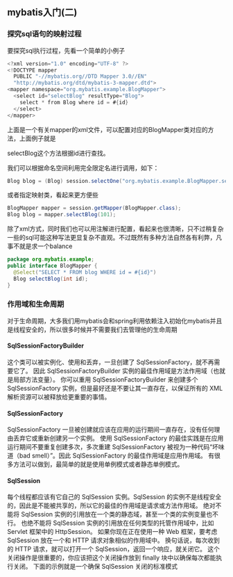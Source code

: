 ## mybatis入门(二)

### 探究sql语句的映射过程

要探究sql执行过程，先看一个简单的小例子

```java
<?xml version="1.0" encoding="UTF-8" ?>
<!DOCTYPE mapper
  PUBLIC "-//mybatis.org//DTD Mapper 3.0//EN"
  "http://mybatis.org/dtd/mybatis-3-mapper.dtd">
<mapper namespace="org.mybatis.example.BlogMapper">
  <select id="selectBlog" resultType="Blog">
    select * from Blog where id = #{id}
  </select>
</mapper>
```

上面是一个有关mapper的xml文件，可以配置对应的BlogMapper类对应的方法，上面例子就是

selectBlog这个方法根据id进行查找。

我们可以根据命名空间利用完全限定名进行调用，如下：

```java
Blog blog = (Blog) session.selectOne("org.mybatis.example.BlogMapper.selectBlog", 101);
```

或者指定映射类，看起来更方便些

```java
BlogMapper mapper = session.getMapper(BlogMapper.class);
Blog blog = mapper.selectBlog(101);
```

除了xml方式，同时我们也可以用注解进行配置，看起来也很清晰，只不过稍复杂一些的sql可能这种写法更显复杂不直观。不过既然有多种方法自然各有利弊，凡事不就是求一个balance

```java
package org.mybatis.example;
public interface BlogMapper {
  @Select("SELECT * FROM blog WHERE id = #{id}")
  Blog selectBlog(int id);
}
```

### 作用域和生命周期

对于生命周期，大多我们用mybatis会和spring利用依赖注入初始化mybatis并且是线程安全的，所以很多时候并不需要我们去管理他的生命周期

#### SqlSessionFactoryBuilder

这个类可以被实例化、使用和丢弃，一旦创建了 SqlSessionFactory，就不再需要它了。 因此 SqlSessionFactoryBuilder 实例的最佳作用域是方法作用域（也就是局部方法变量）。 你可以重用 SqlSessionFactoryBuilder 来创建多个 SqlSessionFactory 实例，但是最好还是不要让其一直存在，以保证所有的 XML 解析资源可以被释放给更重要的事情。

#### SqlSessionFactory

SqlSessionFactory 一旦被创建就应该在应用的运行期间一直存在，没有任何理由丢弃它或重新创建另一个实例。 使用 SqlSessionFactory 的最佳实践是在应用运行期间不要重复创建多次，多次重建 SqlSessionFactory 被视为一种代码“坏味道（bad smell）”。因此 SqlSessionFactory 的最佳作用域是应用作用域。 有很多方法可以做到，最简单的就是使用单例模式或者静态单例模式。

#### SqlSession

每个线程都应该有它自己的 SqlSession 实例。SqlSession 的实例不是线程安全的，因此是不能被共享的，所以它的最佳的作用域是请求或方法作用域。 绝对不能将 SqlSession 实例的引用放在一个类的静态域，甚至一个类的实例变量也不行。 也绝不能将 SqlSession 实例的引用放在任何类型的托管作用域中，比如 Servlet 框架中的 HttpSession。 如果你现在正在使用一种 Web 框架，要考虑 SqlSession 放在一个和 HTTP 请求对象相似的作用域中。 换句话说，每次收到的 HTTP 请求，就可以打开一个 SqlSession，返回一个响应，就关闭它。 这个关闭操作是很重要的，你应该把这个关闭操作放到 finally 块中以确保每次都能执行关闭。 下面的示例就是一个确保 SqlSession 关闭的标准模式